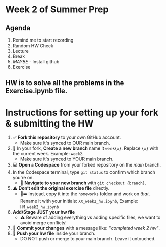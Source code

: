 # Week 2 of Summer Prep

## Agenda
1. Remind me to start recording
2. Random HW Check
3. Lecture
4. Break
5. *MAYBE* - Install github
6. Exercise 

## HW is to solve all the problems in the Exercise.ipynb file.

# Instructions for setting up your fork & submitting the HW

1. ✅ **Fork this repository** to your own GitHub account.
    * Make sure it's synced to OUR main branch.
3. 🌿 In your fork, **Create a new branch** name it `week{x}`. Replace `{x}` with the current week. Example: `week2`.
   * Make sure it's synced to YOUR main branch.
4. 💻 **Open a Codespace** from your forked repository on the *main* branch.
5. In the Codespace terminal, type `git status` to confirm which branch you're on.
    * 🔀 **Navigate to your new branch** with `git checkout {branch}`.
6. ⚠️ **Don’t edit the original exercise file** directly.  
    * 📄➡️ Instead, copy it into the `homeworks` folder and work on *that*. Rename it with your initials: `XX_week2_hw.ipynb`, Example: `HM_week2_hw.ipynb`
7. **Add/Stage JUST your hw file**
    * ⚠️ Beware of adding everything vs adding specific files, we want to avoid merge conflicts!
8. 📝 **Commit your changes** with a message like: *"completed week 2 hw"*.
9. 🚀 **Push your hw file** inside your branch.
    * DO NOT push or merge to your main branch. Leave it untouched. 
